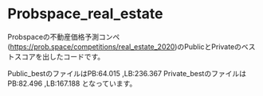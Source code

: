 # Probspace_real_estate
Probspaceの不動産価格予測コンペ(https://prob.space/competitions/real_estate_2020)のPublicとPrivateのベストスコアを出したコードです。

Public_bestのファイルはPB:64.015 ,LB:236.367
Private_bestのファイルはPB:82.496 ,LB:167.188
となっています。
